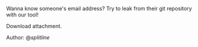 Wanna know someone's email address? Try to leak from their git repository with our tool!

Download attachment.

Author: @_splitline_
